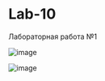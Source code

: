 # Lab-10
Лабораторная работа №1
 

![image](https://github.com/user-attachments/assets/9654c1c5-07f1-4a98-aa18-1937a99cccd2)

![image](https://github.com/user-attachments/assets/e6249ac2-1f25-419e-a6a9-39f6cfcfc12d)
